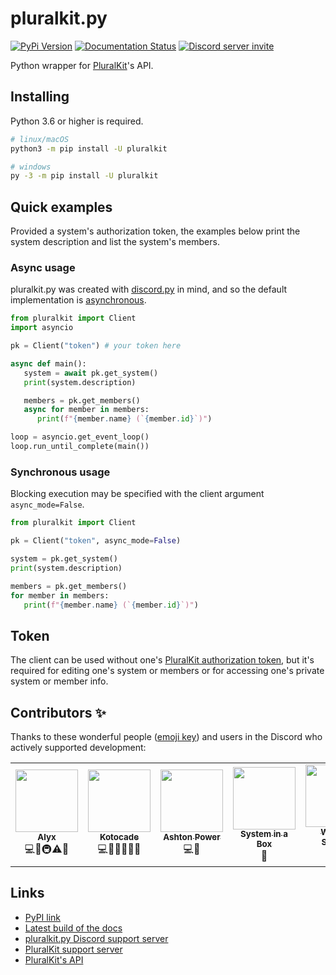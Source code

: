# pluralkit.py

[![PyPi Version](https://img.shields.io/pypi/v/pluralkit.svg)](https://pypi.python.org/pypi/pluralkit/)
[![Documentation Status](https://readthedocs.org/projects/pluralkit/badge/?version=latest)](https://pluralkit.readthedocs.io/en/latest/?badge=latest)
[![Discord server invite](https://discord.com/api/guilds/858455002107871233/embed.png)](https://discord.gg/secvguatbC)

Python wrapper for [PluralKit](https://pluralkit.me/)'s API.

## Installing

Python 3.6 or higher is required.

```bash
# linux/macOS
python3 -m pip install -U pluralkit

# windows
py -3 -m pip install -U pluralkit
```

## Quick examples

Provided a system's authorization token, the examples below print the system description and list the system's members.

### Async usage

pluralkit.py was created with [discord.py](https://github.com/Rapptz/discord.py) in mind, and so the default implementation is [asynchronous](https://docs.python.org/3/library/asyncio-task.html).

```python
from pluralkit import Client
import asyncio

pk = Client("token") # your token here

async def main():
   system = await pk.get_system()
   print(system.description)

   members = pk.get_members()
   async for member in members:
      print(f"{member.name} (`{member.id}`)")

loop = asyncio.get_event_loop()
loop.run_until_complete(main())
```

### Synchronous usage

Blocking execution may be specified with the client argument `async_mode=False`.

```python
from pluralkit import Client

pk = Client("token", async_mode=False)

system = pk.get_system()
print(system.description)

members = pk.get_members()
for member in members:
   print(f"{member.name} (`{member.id}`)")
```

## Token

The client can be used without one's [PluralKit authorization token](https://pluralkit.me/api/#authentication), but it's required for editing one's system or members or for accessing one's private system or member info.

## Contributors ✨

Thanks to these wonderful people ([emoji key](https://allcontributors.org/docs/en/emoji-key)) and users in the Discord who actively supported development:

<!-- ALL-CONTRIBUTORS-LIST:START - Do not remove or modify this section -->
<!-- prettier-ignore-start -->
<!-- markdownlint-disable -->

<table>
   <tr>
      <td align="center"><a href="https://github.com/moon-dew/"><img src="https://avatars.githubusercontent.com/u/58519807?v=4&s=100" width="100px;" alt=""/><br/><sub><b>Alyx</b></sub></a><br/>💻🤔🚇⚠️💬</td>
      <td align="center"><a href="https://github.com/almonds0166"><img src="https://avatars.githubusercontent.com/u/42977337?v=4&s=100" width="100px;" alt=""/><br/><sub><b>Kotocade</b></sub></a><br/>💻📖🤔🚧📆💬</td>
      <td align="center"><a href="https://github.com/powertashton"><img src="https://avatars.githubusercontent.com/u/48048360?v=4&s=100" width="100px;" alt=""/><br/><sub><b>Ashton Power</b></sub></a><br/>💻📓</td>
      <td align="center"><a href="https://github.com/systeminabox"><img src="https://avatars.githubusercontent.com/u/106895862?v=4&s=100" width="100px;" alt=""/><br/><sub><b>System in a Box</b></sub></a><br/>🐛</td>
      <td align="center"><a href="https://github.com/OvercastWarmth"><img src="https://avatars.githubusercontent.com/u/110815694?v=4&s=100" width="100px;" alt=""/><br/><sub><b>Warmth System</b></sub></a><br/>💻🐛</td>
   </tr>
</table>

<!-- markdownlint-restore -->
<!-- prettier-ignore-end -->

<!-- ALL-CONTRIBUTORS-LIST:END -->

## Links

* [PyPI link](https://pypi.org/project/pluralkit/)
* [Latest build of the docs](https://pluralkit.readthedocs.io/en/latest/)
* [pluralkit.py Discord support server](https://discord.gg/secvguatbC)
* [PluralKit support server](https://discord.gg/PczBt78)
* [PluralKit's API](https://pluralkit.me/)
